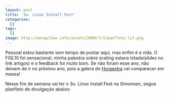 ```yaml
---
layout: post
title: '3o. Linux Install Fest'
categories:
  []
tags:
  []
image: http://mergulhao.info/assets/2009/7/3/panfleto_lif.png
---
```


Pessoal estou bastante sem tempo de postar aqui, mas enfim é a vida. O FISL10 foi sensacional, minha palestra sobre scaling estava lotada(slides no link artigos) e o feedback foi muito bom. Se não foram esse ano, não deixem de ir no próximo ano, pois a galera do [Horaextra](http://horaextra.org) vai comparecer em massa!

Nesse fim de semana vai ter o 3o. Linux Install Fest na Simonsen, segue planfleto de divulgação abaixo:
